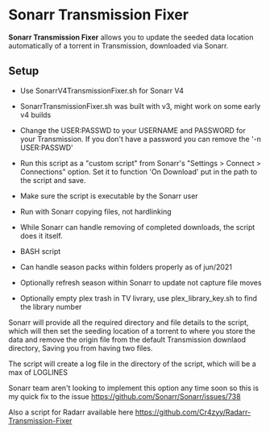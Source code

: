 Sonarr Transmission Fixer
======
**Sonarr Transmission Fixer** allows you to update the seeded data location automatically of a torrent in Transmission, downloaded via Sonarr.

## Setup

* Use SonarrV4TransmissionFixer.sh for Sonarr V4
* SonarrTransmissionFixer.sh was built with v3, might work on some early v4 builds

* Change the USER:PASSWD to your USERNAME and PASSWORD for your Transmission. If you don't have a password you can remove the '-n USER:PASSWD'
* Run this script as a "custom script" from Sonarr's "Settings > Connect > Connections" option. Set it to function 'On Download' put in the path to the script and save.
* Make sure the script is executable by the Sonarr user
* Run with Sonarr copying files, not hardlinking
* While Sonarr can handle removing of completed downloads, the script does it itself.
* BASH script
* Can handle season packs within folders properly as of jun/2021
* Optionally refresh season within Sonarr to update not capture file moves
* Optionally empty plex trash in TV livrary, use plex_library_key.sh to find the library number

Sonarr will provide all the required directory and file details to the script, which will then set the seeding location of a torrent to where you store the data and remove the origin file from the default Transmission downlaod directory, Saving you from having two files.

The script will create a log file in the directory of the script, which will be a max of LOGLINES

Sonarr team aren't looking to implement this option any time soon so this is my quick fix to the issue https://github.com/Sonarr/Sonarr/issues/738

Also a script for Radarr available here https://github.com/Cr4zyy/Radarr-Transmission-Fixer
